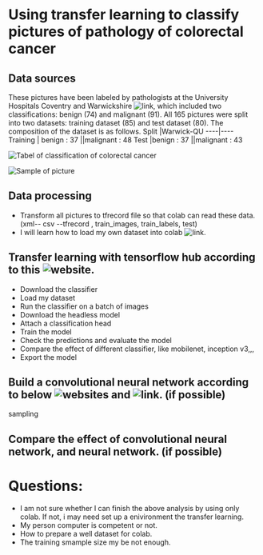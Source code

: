 # Using transfer learning to classify pictures of pathology of colorectal cancer

## Data sources  

These pictures have been labeled by pathologists at the University Hospitals Coventry and Warwickshire ![link]((https://warwick.ac.uk/fac/sci/dcs/research/tia/glascontest/download/)), which included two classifications: benign (74) and malignant (91). All 165 pictures were split into two datasets: training dataset (85) and test dataset (80). 
The composition of the dataset is as follows.
Split	|Warwick-QU
----|----
Training	| benign : 37
||malignant : 48
Test	|benign : 37
||malignant : 43  

![Tabel of classification of colorectal cancer](https://avatars2.githubusercontent.com/u/3265208?v=3&s=100 "GitHub,Social Coding")  
 
![Sample of picture](https://avatars2.githubusercontent.com/u/3265208?v=3&s=100 "GitHub,Social Coding")  

## Data processing
* Transform all pictures to tfrecord file so that colab can read these data. (xml-- csv --tfrecord , train_images, train_labels, test)
* I will learn how to load my own dataset into colab ![link](https://colab.research.google.com/github/tensorflow/docs-l10n/blob/master/site/zh-cn/tutorials/load_data/images.ipynb#scrollTo=n2TCr1TQ8pA3). 

## Transfer learning with tensorflow hub according to this ![website](https://colab.research.google.com/github/tensorflow/docs/blob/master/site/en/tutorials/images/transfer_learning_with_hub.ipynb#scrollTo=CKFUvuEho9Th). 
* Download the classifier 
* Load my dataset
* Run the classifier on a batch of images
* Download the headless model
* Attach a classification head
* Train the model
* Check the predictions and evaluate the model
* Compare the effect of different classifier, like mobilenet, inception v3,,,
* Export the model 

## Build a convolutional neural network according to below ![websites](https://www.tensorflow.org/tutorials/images/classification#visualize_training_results_2 )  and ![link](https://colab.research.google.com/github/tensorflow/docs-l10n/blob/master/site/zh-cn/tutorials/images/cnn.ipynb#scrollTo=_v8sVOtG37bT).  (if possible)

sampling

## Compare the effect of convolutional neural network, and neural network.  (if possible)

# Questions:
* I am not sure whether I can finish the above analysis by using only colab. If not, i may need set up a enivironment the transfer learning. 
* My person computer is competent or not. 
* How to prepare a well dataset for colab. 
* The training smample size my be not enough. 
 
	


